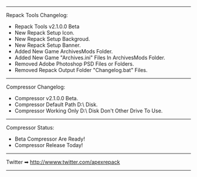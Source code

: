 ****************************************************************************************************************************************************
Repack Tools Changelog:
- Repack Tools v2.1.0.0 Beta
- New Repack Setup Icon.
- New Repack Setup Backgroud.
- New Repack Setup Banner.
- Added New Game ArchivesMods Folder.
- Added New Game "Archives.ini" Files In ArchivesMods Folder.
- Removed Adobe Photoshop PSD Files or Folders.
- Removed Repack Output Folder "Changelog.bat" Files.
****************************************************************************************************************************************************
Compressor Changelog:
- Compressor v2.1.0.0 Beta.
- Compressor Default Path D:\ Disk.
- Compressor Working Only D:\ Disk Don't Other Drive To Use.
****************************************************************************************************************************************************
Compressor Status:
- Beta Compressor Are Ready!
- Compressor Release Today!
****************************************************************************************************************************************************
Twitter ➡ http://wwww.twitter.com/apexrepack
****************************************************************************************************************************************************
